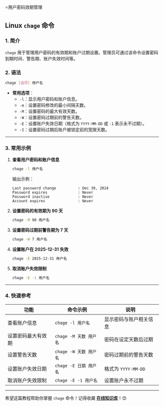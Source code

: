 ⭐用户密码效期管理

## Linux `chage` 命令

### 1. 简介  
`chage` 用于管理用户密码的有效期和账户过期设置。管理员可通过该命令设置密码到期时间、警告期、账户失效时间等。



### 2. 语法  
```bash
chage [选项] 用户名
```
- **常用选项**：  
  - `-l`：显示用户密码和账户信息。  
  - `-m`：设置密码修改的最小间隔天数。  
  - `-M`：设置密码的最大有效天数。  
  - `-W`：设置密码过期前的警告天数。  
  - `-E`：设置账户失效日期（格式为 `YYYY-MM-DD` 或 `-1` 表示永不过期）。  
  - `-I`：设置密码过期后账户被锁定前的宽限天数。

---

### 3. 常用示例  

1. **查看用户密码和账户信息**  
   ```bash
   chage -l 用户名
   ```
   输出示例：  
   ```
   Last password change          : Dec 30, 2024
   Password expires              : Never
   Password inactive             : Never
   Account expires               : Never
   ```

2. **设置密码的有效期为 90 天**  
   ```bash
   chage -M 90 用户名
   ```

3. **设置密码过期前警告期为 7 天**  
   ```bash
   chage -W 7 用户名
   ```

4. **设置账户在 2025-12-31 失效**  
   ```bash
   chage -E 2025-12-31 用户名
   ```

5. **取消账户失效限制**  
   ```bash
   chage -E -1 用户名
   ```

---

### 4. 快速参考  

| 功能                 | 命令示例                   | 说明                          |
|----------------------|---------------------------|-----------------------------|
| 查看账户信息         | `chage -l 用户名`          | 显示密码与账户相关信息         |
| 设置密码最大有效期   | `chage -M 天数 用户名`      | 密码在设定天数后过期          |
| 设置警告天数         | `chage -W 天数 用户名`      | 密码过期前的警告天数          |
| 设置账户失效日期     | `chage -E 日期 用户名`      | 格式为 `YYYY-MM-DD`           |
| 取消账户失效限制     | `chage -E -1 用户名`        | 设置账户永不过期              |

---

希望这篇教程帮助你掌握 `chage` 命令！记得收藏 [**在线知识库**](https://www.zxzsk.com)！😊  